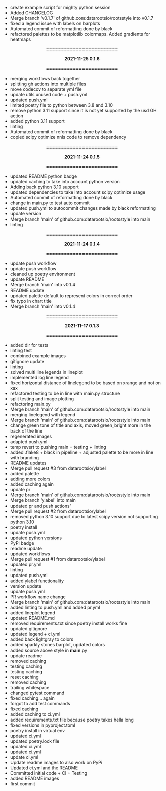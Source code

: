 - create example script for mighty python session
- Added CHANGELOG
- Merge branch 'v0.1.7' of github.com:datarootsio/rootsstyle into v0.1.7
- fixed a legend issue with labels on barplots
- Automated commit of reformatting done by black
- refactored palettes to be matplotlib colormaps. Added gradients for heatmaps
<div align=center>
            <b>
            <p>========================</p>
            <p>2021-11-25  0.1.6</p>
            <p>========================</p>
            </b>
        </div>

- merging workflows back together
- splitting gh actions into multiple files
- move codecov to separate yml file
- update utils unused code + push.yml
- updated push.yml
- limited poetry file to python between 3.8 and 3.10
- remove python 3.11 support since it is not yet supported by the usd GH action
- added python 3.11 support
- linting
- Automated commit of reformatting done by black
- copied scipy optimize nnls code to remove dependency
<div align=center>
            <b>
            <p>========================</p>
            <p>2021-11-24  0.1.5</p>
            <p>========================</p>
            </b>
        </div>

- updated README python badge
- updated caching to take into account python version
- Adding back python 3.10 support
- updated dependencies to take into account scipy optimize usage
- Automated commit of reformatting done by black
- change in main.py to test auto commit
- updated push.yml to autocommit changes made by black reformatting
- update version
- Merge branch 'main' of github.com:datarootsio/rootsstyle into main
- linting
<div align=center>
            <b>
            <p>========================</p>
            <p>2021-11-24  0.1.4</p>
            <p>========================</p>
            </b>
        </div>

- update push workflow
- update push workflow
- cleaned up poetry environment
- update README
- Merge branch 'main' into v0.1.4
- README update
- updated palette default to represent colors in correct order
- fix typo in chart title
- Merge branch 'main' into v0.1.4
<div align=center>
            <b>
            <p>========================</p>
            <p>2021-11-17  0.1.3</p>
            <p>========================</p>
            </b>
        </div>

- added dir for tests
- linting test
- combined example images
- gitignore update
- linting
- solved multi line legends in lineplot
- implemented log line legend
- fixed horizontal distance of linelegend to be based on xrange and not on xax
- refactored testing to be in line with main.py structure
- split testing and image plotting
- refactoring main.py
- Merge branch 'main' of github.com:datarootsio/rootsstyle into main
- merging linelegend with legend
- Merge branch 'main' of github.com:datarootsio/rootsstyle into main
- change green tone of title and axis, moved green_bright more in the back of the line
- regenerated images
- adapted push.yml
- temp revert to pushing main = testing + linting
- added .flake8 + black in pipeline + adjusted palette to be more in line with branding
- README updates
- Merge pull request #3 from datarootsio/ylabel
- added palette
- adding more colors
- added caching again
- update pr
- Merge branch 'main' of github.com:datarootsio/rootsstyle into main
- Merge branch 'ylabel' into main
- updated pr and push actions"
- Merge pull request #2 from datarootsio/ylabel
- removed python 3.10 support due to latest scipy version not supporting python 3.10
- poetry install
- update push.yml
- updated python versions
- PyPI badge
- readme update
- updated workflows
- Merge pull request #1 from datarootsio/ylabel
- updated pr.yml
- linting
- updated push.yml
- added ylabel functionality
- version update
- update push.yml
- PR workflow name change
- Merge branch 'main' of github.com:datarootsio/rootsstyle into main
- added linting to push.yml and added pr.yml
- added lineplot legend
- updated README.md
- removed requirements.txt since poetry install works fine
- updated gitignore
- updated legend + ci.yml
- added back lightgray to colors
- added sparkly stones barplot, updated colors
- added source above style in __main__.py
- update readme
- removed caching
- testing caching
- testing caching
- reset caching
- removed caching
- trailing whitespace
- changed pytest command
- fixed caching... again
- forgot to add test commands
- fixed caching
- added caching to ci.yml
- added requirements.txt file because poetry takes hella long
- fixed versions in pyproject.toml
- poetry install in virtual env
- updated ci.yml
- updated poetry.lock file
- updated ci.yml
- updated ci.yml
- update ci.yml
- Update readme images to also work on PyPi
- Updated ci.yml and the README
- Committed initial code + CI + Testing
- added README images
- first commit
